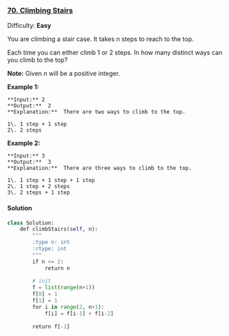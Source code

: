 ### [70\. Climbing Stairs](https://leetcode.com/problems/climbing-stairs/description/)

Difficulty: **Easy**

You are climbing a stair case. It takes _n_ steps to reach to the top.

Each time you can either climb 1 or 2 steps. In how many distinct ways can you climb to the top?

**Note:** Given _n_ will be a positive integer.

**Example 1:**

```
**Input:** 2
**Output:**  2
**Explanation:**  There are two ways to climb to the top.

1\. 1 step + 1 step
2\. 2 steps
```

**Example 2:**

```
**Input:** 3
**Output:**  3
**Explanation:**  There are three ways to climb to the top.

1\. 1 step + 1 step + 1 step
2\. 1 step + 2 steps
3\. 2 steps + 1 step
```



#### Solution
```python
class Solution:
    def climbStairs(self, n):
        """
        :type n: int
        :rtype: int
        """
        if n <= 2:
            return n
        
        # init
        f = list(range(n+1))
        f[0] = 1
        f[1] = 1
        for i in range(2, n+1):
            f[i] = f[i-1] + f[i-2]
            
        return f[-1]
```